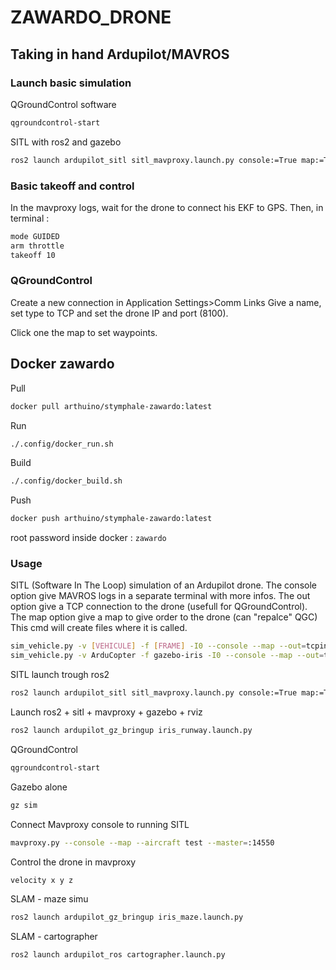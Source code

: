 # ZAWARDO_DRONE

## Taking in hand Ardupilot/MAVROS

### Launch basic simulation

QGroundControl software

```bash
qgroundcontrol-start
```

SITL with ros2 and gazebo

```bash
ros2 launch ardupilot_sitl sitl_mavproxy.launch.py console:=True map:=True
```

### Basic takeoff and control

In the mavproxy logs, wait for the drone to connect his EKF to GPS.
Then, in terminal :

```bash
mode GUIDED
arm throttle
takeoff 10
```

### QGroundControl

Create a new connection in Application Settings>Comm Links
Give a name, set type to TCP and set the drone IP and port (8100).

Click one the map to set waypoints.

## Docker zawardo

Pull

```bash
docker pull arthuino/stymphale-zawardo:latest
```

Run

```bash
./.config/docker_run.sh
```

Build

```bash
./.config/docker_build.sh
```

Push

```bash
docker push arthuino/stymphale-zawardo:latest
```

root password inside docker : ``zawardo``

### Usage

SITL (Software In The Loop) simulation of an Ardupilot drone.
The console option give MAVROS logs in a separate terminal with more infos.
The out option give a TCP connection to the drone (usefull for QGroundControl).
The map option give a map to give order to the drone (can "repalce" QGC)
This cmd will create files where it is called.

```bash
sim_vehicle.py -v [VEHICULE] -f [FRAME] -I0 --console --map --out=tcpin:[IP]:[PORT]
sim_vehicle.py -v ArduCopter -f gazebo-iris -I0 --console --map --out=tcpin:0.0.0.0:8100
```

SITL launch trough ros2

```bash
ros2 launch ardupilot_sitl sitl_mavproxy.launch.py console:=True map:=True
```

Launch ros2 + sitl + mavproxy + gazebo + rviz

```bash
ros2 launch ardupilot_gz_bringup iris_runway.launch.py
```

QGroundControl

```bash
qgroundcontrol-start
```

Gazebo alone

```bash
gz sim
```

Connect Mavproxy console to running SITL

```bash
mavproxy.py --console --map --aircraft test --master=:14550
```

Control the drone in mavproxy

```bash
velocity x y z
```

SLAM - maze simu

```bash
ros2 launch ardupilot_gz_bringup iris_maze.launch.py
```

SLAM - cartographer

```bash
ros2 launch ardupilot_ros cartographer.launch.py
```
